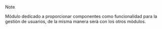 > [!NOTE]
> Mòdulo dedicado a proporcionar componentes como funcionalidad para la gestiòn de usuarios, de la misma manera serà con los otros mòdulos.